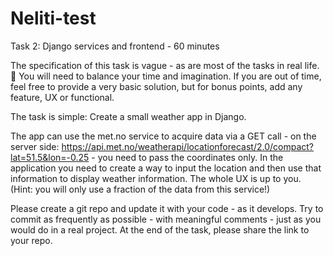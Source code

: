 # Neliti-test


Task 2: Django services and frontend - 60 minutes

The specification of this task is vague - as are most of the tasks in real life. 🙂 
You will need to balance your time and imagination. If you are out of time, feel free to provide a very basic solution, but for bonus points, add any feature, UX or functional.

The task is simple: Create a small weather app in Django. 

The app can use the met.no service to acquire data via a GET call - on the server side: https://api.met.no/weatherapi/locationforecast/2.0/compact?lat=51.5&lon=-0.25 - you need to pass the coordinates only. In the application you need to create a way to input the location and then use that information to display weather information. The whole UX is up to you. (Hint: you will only use a fraction of the data from this service!)

Please create a git repo and update it with your code - as it develops. Try to commit as frequently as possible - with meaningful comments - just as you would do in a real project. At the end of the task, please share the link to your repo.

